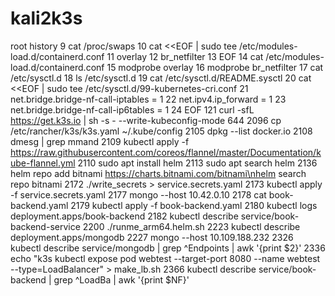 # kali2k3s
root history
    9  cat /proc/swaps
   10  cat <<EOF | sudo tee /etc/modules-load.d/containerd.conf
   11  overlay
   12  br_netfilter
   13  EOF
   14  cat /etc/modules-load.d/containerd.conf 
   15  modprobe overlay
   16  modprobe br_netfilter
   17  cat /etc/sysctl.d
   18  ls /etc/sysctl.d
   19  cat /etc/sysctl.d/README.sysctl 
   20  cat <<EOF | sudo tee /etc/sysctl.d/99-kubernetes-cri.conf
   21  net.bridge.bridge-nf-call-iptables  = 1
   22  net.ipv4.ip_forward                 = 1
   23  net.bridge.bridge-nf-call-ip6tables = 1
   24  EOF
  121  curl -sfL https://get.k3s.io | sh -s - --write-kubeconfig-mode 644
 2096  cp /etc/rancher/k3s/k3s.yaml ~/.kube/config
 2105  dpkg --list docker.io
 2108  dmesg | grep mmand
 2109  kubectl apply -f https://raw.githubusercontent.com/coreos/flannel/master/Documentation/kube-flannel.yml
 2110  sudo apt install helm
 2113  sudo apt search helm
 2136  helm repo add bitnami https://charts.bitnami.com/bitnami\nhelm search repo bitnami
 2172  ./write_secrets > service.secrets.yaml
 2173  kubectl apply -f service.secrets.yaml
 2177  mongo --host 10.42.0.10
 2178  cat book-backend.yaml
 2179  kubectl apply -f book-backend.yaml
 2180  kubectl logs deployment.apps/book-backend
 2182  kubectl describe service/book-backend-service
 2200  ./runme_arm64.helm.sh
 2223  kubectl describe deployment.apps/mongodb
 2227  mongo --host 10.109.188.232
 2326  kubectl describe service/mongodb | grep ^Endpoints | awk '{print $2}'
 2336  echo "k3s kubectl expose pod webtest --target-port 8080 --name webtest --type=LoadBalancer" > make_lb.sh
 2366  kubectl describe service/book-backend | grep ^LoadBa | awk '{print $NF}'
